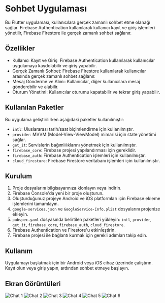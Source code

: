 # Sohbet Uygulaması

Bu Flutter uygulaması, kullanıcılara gerçek zamanlı sohbet etme olanağı sağlar. Firebase Authentication kullanılarak kullanıcı kayıt ve giriş işlemleri yönetilir, Firebase Firestore ile gerçek zamanlı sohbet sağlanır.

## Özellikler

- Kullanıcı Kayıt ve Giriş: Firebase Authentication kullanılarak kullanıcılar uygulamaya kaydolabilir ve giriş yapabilir.
- Gerçek Zamanlı Sohbet: Firebase Firestore kullanılarak kullanıcılar arasında gerçek zamanlı sohbet sağlanır.
- Mesaj Gönderme ve Alımı: Kullanıcılar, diğer kullanıcılara mesaj gönderebilir ve alabilir.
- Oturum Yönetimi: Kullanıcılar oturumu kapatabilir ve tekrar giriş yapabilir.

## Kullanılan Paketler

Bu uygulama geliştirilirken aşağıdaki paketler kullanılmıştır:

- `intl`: Uluslararası tarih/saat biçimlendirme için kullanılmıştır.
- `provider`: MVVM (Model-View-ViewModel) mimarisi için state yönetimi sağlar.
- `get_it`: Servislerin bağımlılıklarını yönetmek için kullanılmıştır.
- `firebase_core`: Firebase projesi yapılandırması için gereklidir.
- `firebase_auth`: Firebase Authentication işlemleri için kullanılmıştır.
- `cloud_firestore`: Firebase Firestore veritabanı işlemleri için kullanılmıştır.

## Kurulum

1. Proje dosyalarını bilgisayarınıza klonlayın veya indirin.
2. Firebase Console'da yeni bir proje oluşturun.
3. Oluşturduğunuz projeye Android ve iOS platformları için Firebase ekleme işlemlerini tamamlayın.
4. `google-services.json` ve `GoogleService-Info.plist` dosyalarını projenize ekleyin.
5. `pubspec.yaml` dosyasında belirtilen paketleri yükleyin: `intl`, `provider`, `get_it`, `firebase_core`, `firebase_auth`, `cloud_firestore`.
6. Firebase Authentication ve Firestore'u etkinleştirin.
7. Firebase projesi ile bağlantı kurmak için gerekli adımları takip edin.

## Kullanım

Uygulamayı başlatmak için bir Android veya iOS cihaz üzerinde çalıştırın. Kayıt olun veya giriş yapın, ardından sohbet etmeye başlayın.

## Ekran Görüntüleri

![Chat 1](https://github.com/beklevicRidvan/ChatApp-ByProvider/blob/main/chatapp_images/chat1.png?raw=true) ![Chat 2](https://github.com/beklevicRidvan/ChatApp-ByProvider/blob/main/chatapp_images/chat2.png?raw=true) ![Chat 3](https://github.com/beklevicRidvan/ChatApp-ByProvider/blob/main/chatapp_images/chat3.png?raw=true)
![Chat 4](https://github.com/beklevicRidvan/ChatApp-ByProvider/blob/main/chatapp_images/chat4.png?raw=true) ![Chat 5](https://github.com/beklevicRidvan/ChatApp-ByProvider/blob/main/chatapp_images/chat5.png?raw=true) ![Chat 6](https://github.com/beklevicRidvan/ChatApp-ByProvider/blob/main/chatapp_images/chat6.png?raw=true)


